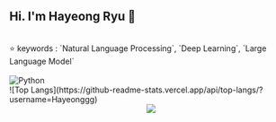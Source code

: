 ## Hi. I'm Hayeong Ryu 👋
</br>
⭐ keywords : `Natural Language Processing`, `Deep Learning`, `Large Language Model`

</br>

</br>
<img alt="Python" src ="https://img.shields.io/badge/Python-3776AB.svg?&style=flat-square&logo=Python&logoColor=white"/>

</br>
![Top Langs](https://github-readme-stats.vercel.app/api/top-langs/?username=Hayeonggg)

</br>
<div align = "center">
  <a href="https://hits.seeyoufarm.com"><img src="https://hits.seeyoufarm.com/api/count/incr/badge.svg?url=https%3A%2F%2Fgithub.com%2Fgjbae1212%2Fhit-counter"/></a>                        
</div>

<!--깃허브 배지
![Anurag's GitHub stats](https://github-readme-stats.vercel.app/api?username=hayeonggg&show_icons=true&theme=radical)-->

<!--
**Hayeonggg/Hayeonggg** is a ✨ _special_ ✨ repository because its `README.md` (this file) appears on your GitHub profile.

Here are some ideas to get you started:

- 🔭 I’m currently working on ...
- 🌱 I’m currently learning ...
- 👯 I’m looking to collaborate on ...
- 🤔 I’m looking for help with ...
- 💬 Ask me about ...
- 📫 How to reach me: ...
- 😄 Pronouns: ...
- ⚡ Fun fact: ...
-->
